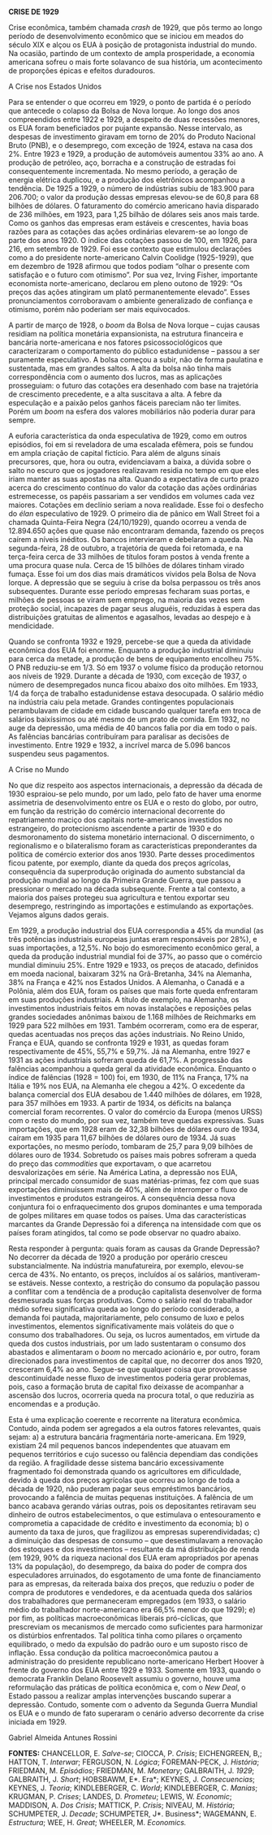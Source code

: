 **CRISE DE 1929**

Crise econômica, também chamada *crash* de 1929, que pôs termo ao longo
período de desenvolvimento econômico que se iniciou em meados do século
XIX e alçou os EUA à posição de protagonista industrial do mundo. Na
ocasião, partindo de um contexto de ampla prosperidade, a economia
americana sofreu o mais forte solavanco de sua história, um
acontecimento de proporções épicas e efeitos duradouros.

A Crise nos Estados Unidos

Para se entender o que ocorreu em 1929, o ponto de partida é o período
que antecede o colapso da Bolsa de Nova Iorque. Ao longo dos anos
compreendidos entre 1922 e 1929, a despeito de duas recessões menores,
os EUA foram beneficiados por pujante expansão. Nesse intervalo, as
despesas de investimento giravam em torno de 20% do Produto Nacional
Bruto (PNB), e o desemprego, com exceção de 1924, estava na casa dos 2%.
Entre 1923 e 1929, a produção de automóveis aumentou 33% ao ano. A
produção de petróleo, aço, borracha e a construção de estradas foi
consequentemente incrementada. No mesmo período, a geração de energia
elétrica duplicou, e a produção dos eletrônicos acompanhou a tendência.
De 1925 a 1929, o número de indústrias subiu de 183.900 para 206.700; o
valor da produção dessas empresas elevou-se de 60,8 para 68 bilhões de
dólares. O faturamento do comércio americano havia disparado de 236
milhões, em 1923, para 1,25 bilhão de dólares seis anos mais tarde. Como
os ganhos das empresas eram estáveis e crescentes, havia boas razões
para as cotações das ações ordinárias elevarem-se ao longo de parte dos
anos 1920. O índice das cotações passou de 100, em 1926, para 216, em
setembro de 1929. Foi esse contexto que estimulou declarações como a do
presidente norte-americano Calvin Coolidge (1925-1929), que em dezembro
de 1928 afirmou que todos podiam “olhar o presente com satisfação e o
futuro com otimismo”. Por sua vez, Irving Fisher, importante economista
norte-americano, declarou em pleno outono de 1929: “Os preços das ações
atingiram um platô permanentemente elevado”. Esses pronunciamentos
corroboravam o ambiente generalizado de confiança e otimismo, porém não
poderiam ser mais equivocados.

A partir de março de 1928, o *boom* da Bolsa de Nova Iorque – cujas
causas residiam na política monetária expansionista, na estrutura
financeira e bancária norte-americana e nos fatores psicossociológicos
que caracterizaram o comportamento do público estadunidense – passou a
ser puramente especulativo. A bolsa começou a subir, não de forma
paulatina e sustentada, mas em grandes saltos. A alta da bolsa não tinha
mais correspondência com o aumento dos lucros, mas as aplicações
prosseguiam: o futuro das cotações era desenhado com base na trajetória
de crescimento precedente, e a alta suscitava a alta. A febre da
especulação e a paixão pelos ganhos fáceis pareciam não ter limites.
Porém um *boom* na esfera dos valores mobiliários não poderia durar para
sempre.

A euforia característica da onda especulativa de 1929, como em outros
episódios, foi em si reveladora de uma escalada efêmera, pois se fundou
em ampla criação de capital fictício. Para além de alguns sinais
precursores, que, hora ou outra, evidenciavam a baixa, a dúvida sobre o
salto no escuro que os jogadores realizavam residia no tempo em que eles
iriam manter as suas apostas na alta. Quando a expectativa de curto
prazo acerca do crescimento contínuo do valor da cotação das ações
ordinárias estremecesse, os papéis passariam a ser vendidos em volumes
cada vez maiores. Cotações em declínio seriam a nova realidade. Esse foi
o desfecho do *élan* especulativo de 1929. O primeiro dia de pânico em
Wall Street foi a chamada Quinta-Feira Negra (24/10/1929), quando
ocorreu a venda de 12.894.650 ações que quase não encontraram demanda,
fazendo os preços caírem a níveis inéditos. Os bancos intervieram e
debelaram a queda. Na segunda-feira, 28 de outubro, a trajetória de
queda foi retomada, e na terça-feira cerca de 33 milhões de títulos
foram postos à venda frente a uma procura quase nula. Cerca de 15
bilhões de dólares tinham virado fumaça. Esse foi um dos dias mais
dramáticos vividos pela Bolsa de Nova Iorque. A depressão que se seguiu
à crise da bolsa perpassou os três anos subsequentes. Durante esse
período empresas fecharam suas portas, e milhões de pessoas se viram sem
emprego, na maioria das vezes sem proteção social, incapazes de pagar
seus aluguéis, reduzidas à espera das distribuições gratuitas de
alimentos e agasalhos, levadas ao despejo e à mendicidade.

Quando se confronta 1932 e 1929, percebe-se que a queda da atividade
econômica dos EUA foi enorme. Enquanto a produção industrial diminuiu
para cerca da metade, a produção de bens de equipamento encolheu 75%. O
PNB reduziu-se em 1/3. Só em 1937 o volume físico da produção retornou
aos níveis de 1929. Durante a década de 1930, com exceção de 1937, o
número de desempregados nunca ficou abaixo dos oito milhões. Em 1933,
1/4 da força de trabalho estadunidense estava desocupada. O salário
médio na indústria caiu pela metade. Grandes contingentes populacionais
perambulavam de cidade em cidade buscando qualquer tarefa em troca de
salários baixíssimos ou até mesmo de um prato de comida. Em 1932, no
auge da depressão, uma média de 40 bancos falia por dia em todo o país.
As falências bancárias contribuíram para paralisar as decisões de
investimento. Entre 1929 e 1932, a incrível marca de 5.096 bancos
suspendeu seus pagamentos.

A Crise no Mundo

No que diz respeito aos aspectos internacionais, a depressão da década
de 1930 espraiou-se pelo mundo, por um lado, pelo fato de haver uma
enorme assimetria de desenvolvimento entre os EUA e o resto do globo,
por outro, em função da restrição do comércio internacional decorrente
do repatriamento maciço dos capitais norte-americanos investidos no
estrangeiro, do protecionismo ascendente a partir de 1930 e do
desmoronamento do sistema monetário internacional. O discernimento, o
regionalismo e o bilateralismo foram as características preponderantes
da política de comércio exterior dos anos 1930. Parte desses
procedimentos ficou patente, por exemplo, diante da queda dos preços
agrícolas, consequência da superprodução originada do aumento
substancial da produção mundial ao longo da Primeira Grande Guerra, que
passou a pressionar o mercado na década subsequente. Frente a tal
contexto, a maioria dos países protegeu sua agricultura e tentou
exportar seu desemprego, restringindo as importações e estimulando as
exportações. Vejamos alguns dados gerais.

Em 1929, a produção industrial dos EUA correspondia a 45% da mundial (as
três potências industriais europeias juntas eram responsáveis por 28%),
e suas importações, a 12,5%. No bojo do esmorecimento econômico geral, a
queda da produção industrial mundial foi de 37%, ao passo que o comércio
mundial diminuiu 25%. Entre 1929 e 1933, os preços de atacado, definidos
em moeda nacional, baixaram 32% na Grã-Bretanha, 34% na Alemanha, 38% na
França e 42% nos Estados Unidos. A Alemanha, o Canadá e a Polônia, além
dos EUA, foram os países que mais forte queda enfrentaram em suas
produções industriais. A título de exemplo, na Alemanha, os
investimentos industriais feitos em novas instalações e reposições pelas
grandes sociedades anônimas baixou de 1.168 milhões de Reichmarks em
1929 para 522 milhões em 1931. Também ocorreram, como era de esperar,
quedas acentuadas nos preços das ações industriais. No Reino Unido,
França e EUA, quando se confronta 1929 e 1931, as quedas foram
respectivamente de 45%, 55,7% e 59,7%. Já na Alemanha, entre 1927 e 1931
as ações industriais sofreram queda de 61,7%. A progressão das falências
acompanhou a queda geral da atividade econômica. Enquanto o índice de
falências (1928 = 100) foi, em 1930, de 11% na França, 17% na Itália e
19% nos EUA, na Alemanha ele chegou a 42%. O excedente da balança
comercial dos EUA desabou de 1.440 milhões de dólares, em 1928, para 357
milhões em 1933. A partir de 1934, os déficits na balança comercial
foram recorrentes. O valor do comércio da Europa (menos URSS) com o
resto do mundo, por sua vez, também teve quedas expressivas. Suas
importações, que em 1928 eram de 32,38 bilhões de dólares ouro de 1934,
caíram em 1935 para 11,67 bilhões de dólares ouro de 1934. Já suas
exportações, no mesmo período, tombaram de 25,7 para 9,09 bilhões de
dólares ouro de 1934. Sobretudo os países mais pobres sofreram a queda
do preço das c*ommodities* que exportavam, o que acarretou
desvalorizações em série. Na América Latina, a depressão nos EUA,
principal mercado consumidor de suas matérias-primas, fez com que suas
exportações diminuíssem mais de 40%, além de interromper o fluxo de
investimentos e produtos estrangeiros. A consequência dessa nova
conjuntura foi o enfraquecimento dos grupos dominantes e uma temporada
de golpes militares em quase todos os países. Uma das características
marcantes da Grande Depressão foi a diferença na intensidade com que os
países foram atingidos, tal como se pode observar no quadro abaixo.

Resta responder à pergunta: quais foram as causas da Grande Depressão?
No decorrer da década de 1920 a produção por operário cresceu
substancialmente. Na indústria manufatureira, por exemplo, elevou-se
cerca de 43%. No entanto, os preços, incluídos aí os salários,
mantiveram-se estáveis. Nesse contexto, a restrição do consumo da
população passou a conflitar com a tendência de a produção capitalista
desenvolver de forma desmesurada suas forças produtivas. Como o salário
real do trabalhador médio sofreu significativa queda ao longo do período
considerado, a demanda foi pautada, majoritariamente, pelo consumo de
luxo e pelos investimentos, elementos significativamente mais voláteis
do que o consumo dos trabalhadores. Ou seja, os lucros aumentados, em
virtude da queda dos custos industriais, por um lado sustentaram o
consumo dos abastados e alimentaram o *boom* no mercado acionário e, por
outro, foram direcionados para investimentos de capital que, no decorrer
dos anos 1920, cresceram 6,4% ao ano. Segue-se que qualquer coisa que
provocasse descontinuidade nesse fluxo de investimentos poderia gerar
problemas, pois, caso a formação bruta de capital fixo deixasse de
acompanhar a ascensão dos lucros, ocorreria queda na procura total, o
que reduziria as encomendas e a produção.

Esta é uma explicação coerente e recorrente na literatura econômica.
Contudo, ainda podem ser agregados a ela outros fatores relevantes,
quais sejam: a) a estrutura bancária fragmentária norte-americana. Em
1929, existiam 24 mil pequenos bancos independentes que atuavam em
pequenos territórios e cujo sucesso ou falência dependiam das condições
da região. A fragilidade desse sistema bancário excessivamente
fragmentado foi demonstrada quando os agricultores em dificuldade,
devido à queda dos preços agrícolas que ocorreu ao longo de toda a
década de 1920, não puderam pagar seus empréstimos bancários, provocando
a falência de muitas pequenas instituições. A falência de um banco
acabava gerando várias outras, pois os depositantes retiravam seu
dinheiro de outros estabelecimentos, o que estimulava o entesouramento e
comprometia a capacidade de crédito e investimento da economia; b) o
aumento da taxa de juros, que fragilizou as empresas superendividadas;
c) a diminuição das despesas de consumo – que desestimulavam a renovação
dos estoques e dos investimentos – resultante da má distribuição de
renda (em 1929, 90% da riqueza nacional dos EUA eram apropriados por
apenas 13% da população), do desemprego, da baixa do poder de compra dos
especuladores arruinados, do esgotamento de uma fonte de financiamento
para as empresas, da reiterada baixa dos preços, que reduziu o poder de
compra de produtores e vendedores, e da acentuada queda dos salários dos
trabalhadores que permaneceram empregados (em 1933, o salário médio do
trabalhador norte-americano era 66,5% menor do que 1929); e) por fim, as
políticas macroeconômicas liberais pró-cíclicas, que prescreviam os
mecanismos de mercado como suficientes para harmonizar os distúrbios
enfrentados. Tal política tinha como pilares o orçamento equilibrado, o
medo da expulsão do padrão ouro e um suposto risco de inflação. Essa
condução da política macroeconômica pautou a administração do presidente
republicano norte-americano Herbert Hoover à frente do governo dos EUA
entre 1929 e 1933. Somente em 1933, quando o democrata Franklin Delano
Roosevelt assumiu o governo, houve uma reformulação das práticas de
política econômica e, com o *New Deal*, o Estado passou a realizar
amplas intervenções buscando superar a depressão. Contudo, somente com o
advento da Segunda Guerra Mundial os EUA e o mundo de fato superaram o
cenário adverso decorrente da crise iniciada em 1929.

Gabriel Almeida Antunes Rossini

**FONTES:** CHANCELLOR, E. *Salve-se*; CIOCCA, P. *Crisis*; EICHENGREEN,
B,; HATTON, T. *Interwar*; FERGUSON, N. *Lógica*; FOREMAN-PECK, J.
*História*; FRIEDMAN, M. *Episódios*; FRIEDMAN, M. *Monetary*;
GALBRAITH, J. *1929*; GALBRAITH, J. *Short*; HOBSBAWM, E*. Era*; KEYNES,
J. *Consecuencias*; KEYNES, J. *Teoria*; KINDLEBERGER, C. *World*;
KINDLEBERGER, C. *Manias*; KRUGMAN, P. *Crises*; LANDES, D. *Prometeu*;
LEWIS, W. *Economic*; MADDISON, A. *Dos Crisis*; MATTICK, P. *Crisis*;
NIVEAU, M. *História*; SCHUMPETER, J. *Decade*; SCHUMPETER, J*.
Business*; WAGEMANN, E. *Estructura*; WEE, H. *Great*; WHEELER, M.
*Economics.*
